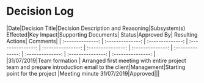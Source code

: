 
# Decision Log 
|Date|Decision Title|Decision Description and Reasoning|Subsystem(s) Effected|Key Impact|Supporting Documents| Status|Approved By| Resulting Actions| Comments|
| :--------------: | :--------------: | :--------------: | :---------------: | :---------------: | :---------------: | :--------------: | :--------------: | :--------------: | :---------------: | :---------------: | 
|31/07/2019|Team formation | Arranged first meeting with entire project team and prepare introduction email to the client|Management|Starting point for the project |Meeting minute 31/07/2019|Approved|||
